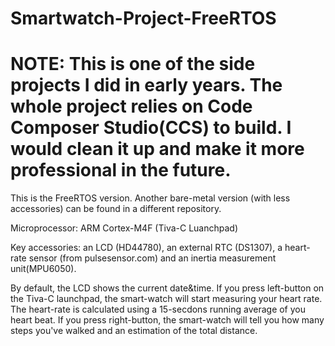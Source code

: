 # Smartwatch-Project-FreeRTOS

# NOTE: This is one of the side projects I did in early years. The whole project relies on Code Composer Studio(CCS) to build. I would clean it up and make it more professional in the future.



This is the FreeRTOS version. Another bare-metal version (with less accessories) can be found in a different repository.

Microprocessor: ARM Cortex-M4F  (Tiva-C Luanchpad)

Key accessories: an LCD (HD44780), an external RTC (DS1307), a heart-rate sensor (from pulsesensor.com) and an inertia measurement unit(MPU6050).  

By default, the LCD shows the current date&time. If you press left-button on the Tiva-C launchpad, the smart-watch will start measuring your heart rate. The heart-rate is calculated using a 15-secdons running average of you heart beat. If you press right-button, the smart-watch will tell you how many steps you've walked and an estimation of the total distance.
